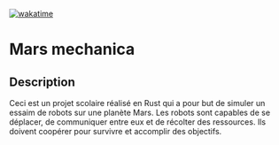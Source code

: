 [![wakatime](https://wakatime.com/badge/user/018da7b9-5ddd-4615-a805-e871e840191c/project/b74fcbcf-2616-4691-b7f8-08150f738a46.svg)](https://wakatime.com/badge/user/018da7b9-5ddd-4615-a805-e871e840191c/project/b74fcbcf-2616-4691-b7f8-08150f738a46)

# Mars mechanica

## Description

Ceci est un projet scolaire réalisé en Rust qui a pour but de simuler un essaim de robots sur une planète Mars.
Les robots sont capables de se déplacer, de communiquer entre eux et de récolter des ressources. Ils doivent coopérer
pour survivre et accomplir des objectifs.